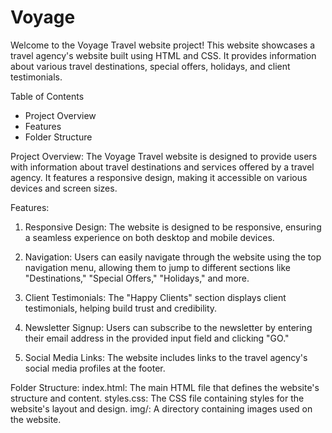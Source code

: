 # Voyage
Welcome to the Voyage Travel website project! This website showcases a travel agency's website built using HTML and CSS. It provides information about various travel destinations, special offers, holidays, and client testimonials.

Table of Contents
* Project Overview
* Features
* Folder Structure

Project Overview:
The Voyage Travel website is designed to provide users with information about travel destinations and services offered by a travel agency. It features a responsive design, making it accessible on various devices and screen sizes.

Features:
1. Responsive Design: The website is designed to be responsive, ensuring a seamless experience on both desktop and mobile devices.

2. Navigation: Users can easily navigate through the website using the top navigation menu, allowing them to jump to different sections like "Destinations," "Special Offers," "Holidays," and more.

3. Client Testimonials: The "Happy Clients" section displays client testimonials, helping build trust and credibility.

4. Newsletter Signup: Users can subscribe to the newsletter by entering their email address in the provided input field and clicking "GO."

5. Social Media Links: The website includes links to the travel agency's social media profiles at the footer.

Folder Structure:
index.html: The main HTML file that defines the website's structure and content.
styles.css: The CSS file containing styles for the website's layout and design.
img/: A directory containing images used on the website.
